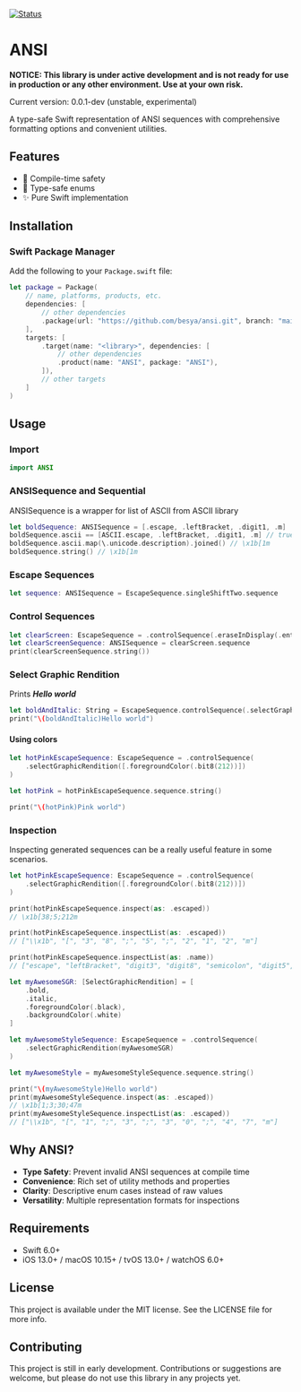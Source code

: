 [![Status](https://img.shields.io/badge/status-WIP-red)](https://github.com/besya/ansi)

# ANSI
**NOTICE: This library is under active development and is not ready for use in production or any other environment. Use at your own risk.**

Current version: 0.0.1-dev (unstable, experimental)

A type-safe Swift representation of ANSI sequences with comprehensive formatting options and convenient utilities.

## Features

- 🚀 Compile-time safety 
- 💪 Type-safe enums
- ✨ Pure Swift implementation

## Installation

### Swift Package Manager

Add the following to your `Package.swift` file:

```swift
let package = Package(
    // name, platforms, products, etc.
    dependencies: [
        // other dependencies
        .package(url: "https://github.com/besya/ansi.git", branch: "main"),
    ],
    targets: [
        .target(name: "<library>", dependencies: [
            // other dependencies
            .product(name: "ANSI", package: "ANSI"),
        ]),
        // other targets
    ]
)
```

## Usage

### Import

```swift
import ANSI
```

### ANSISequence and Sequential

ANSISequence is a wrapper for list of ASCII from ASCII library 

```swift
let boldSequence: ANSISequence = [.escape, .leftBracket, .digit1, .m]
boldSequence.ascii == [ASCII.escape, .leftBracket, .digit1, .m] // true
boldSequence.ascii.map(\.unicode.description).joined() // \x1b[1m
boldSequence.string() // \x1b[1m
```

### Escape Sequences

```swift
let sequence: ANSISequence = EscapeSequence.singleShiftTwo.sequence
```

### Control Sequences

```swift
let clearScreen: EscapeSequence = .controlSequence(.eraseInDisplay(.entireScreen))
let clearScreenSequence: ANSISequence = clearScreen.sequence
print(clearScreenSequence.string())
```

### Select Graphic Rendition

Prints _**Hello world**_
```swift
let boldAndItalic: String = EscapeSequence.controlSequence(.selectGraphicRendition([.bold, .italic])).sequence.string()
print("\(boldAndItalic)Hello world")
```

#### Using colors

```swift
let hotPinkEscapeSequence: EscapeSequence = .controlSequence(
    .selectGraphicRendition([.foregroundColor(.bit8(212))])
)

let hotPink = hotPinkEscapeSequence.sequence.string()

print("\(hotPink)Pink world")
```

### Inspection

Inspecting generated sequences can be a really useful feature in some scenarios. 

```swift
let hotPinkEscapeSequence: EscapeSequence = .controlSequence(
    .selectGraphicRendition([.foregroundColor(.bit8(212))])
)

print(hotPinkEscapeSequence.inspect(as: .escaped)) 
// \x1b[38;5;212m

print(hotPinkEscapeSequence.inspectList(as: .escaped)) 
// ["\\x1b", "[", "3", "8", ";", "5", ";", "2", "1", "2", "m"]

print(hotPinkEscapeSequence.inspectList(as: .name)) 
// ["escape", "leftBracket", "digit3", "digit8", "semicolon", "digit5", "semicolon", "digit2", "digit1", "digit2", "m"]
```

```swift
let myAwesomeSGR: [SelectGraphicRendition] = [
    .bold,
    .italic,
    .foregroundColor(.black),
    .backgroundColor(.white)
]

let myAwesomeStyleSequence: EscapeSequence = .controlSequence(
    .selectGraphicRendition(myAwesomeSGR)
)

let myAwesomeStyle = myAwesomeStyleSequence.sequence.string()

print("\(myAwesomeStyle)Hello world")
print(myAwesomeStyleSequence.inspect(as: .escaped))
// \x1b[1;3;30;47m
print(myAwesomeStyleSequence.inspectList(as: .escaped))
// ["\\x1b", "[", "1", ";", "3", ";", "3", "0", ";", "4", "7", "m"]
```

## Why ANSI?

- **Type Safety**: Prevent invalid ANSI sequences at compile time
- **Convenience**: Rich set of utility methods and properties
- **Clarity**: Descriptive enum cases instead of raw values
- **Versatility**: Multiple representation formats for inspections

## Requirements

- Swift 6.0+
- iOS 13.0+ / macOS 10.15+ / tvOS 13.0+ / watchOS 6.0+

## License

This project is available under the MIT license. See the LICENSE file for more info.

## Contributing
This project is still in early development. Contributions or suggestions are welcome, but please do not use this library in any projects yet.
